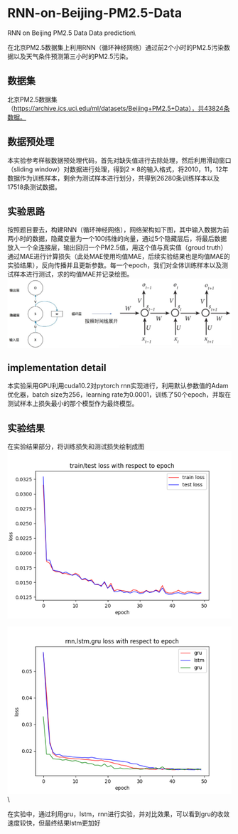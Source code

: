 # RNN-on-Beijing-PM2.5-Data
RNN on Beijing PM2.5 Data Data prediction\\

在北京PM2.5数据集上利用RNN（循环神经网络）通过前2个小时的PM2.5污染数据以及天气条件预测第三小时的PM2.5污染。
## 数据集
北京PM2.5数据集（https://archive.ics.uci.edu/ml/datasets/Beijing+PM2.5+Data），共43824条数据。
## 数据预处理
本实验参考样板数据预处理代码，首先对缺失值进行去除处理，然后利用滑动窗口（sliding window）对数据进行处理，得到$2\times 8$的输入格式，将2010，11，12年数据作为训练样本，剩余为测试样本进行划分，共得到26280条训练样本以及17518条测试数据。
## 实验思路
按照题目要去，构建RNN（循环神经网络），网络架构如下图，其中输入数据为前两小时的数据，隐藏变量为一个100纬维的向量，通过5个隐藏层后，将最后数据放入一个全连接层，输出回归一个PM2.5值，用这个值与真实值（groud truth）通过MAE进行计算损失（此处MAE使用均值MAE，后续实验结果也是均值MAE的实验结果），反向传播并且更新参数。每一个epoch，我们对全体训练样本以及测试样本进行测试，求的均值MAE并记录绘图。
![](reuslt/rnn示意图.jpg)
## implementation detail
本实验采用GPU利用cuda10.2对pytorch rnn实现进行，利用默认参数值的Adam优化器，batch size为256，learning rate为0.0001，训练了50个epoch，并取在测试样本上损失最小的那个模型作为最终模型。
## 实验结果
在实验结果部分，将训练损失和测试损失绘制成图
![](reuslt/train_test_loss.png)

![](reuslt/rnn_lstm_gru_loss.png)\\

在实验中，通过利用gru，lstm，rnn进行实验，并对比效果，可以看到gru的收敛速度较快，但最终结果lstm更加好
